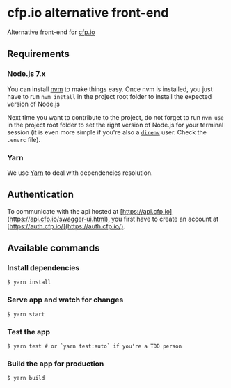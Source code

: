 # cfp.io alternative front-end

Alternative front-end for [cfp.io](http://cfp.io)

## Requirements

### Node.js 7.x 

You can install [nvm](https://github.com/creationix/nvm#install-script) to make things easy.
Once nvm is installed, you just have to run `nvm install` in the project root folder to install the expected version of Node.js

Next time you want to contribute to the project, do not forget to run `nvm use` in the project root folder to set the
right version of Node.js for your terminal session (it is even more simple if you're also a
[`direnv`](https://direnv.net/) user. Check the `.envrc` file).

### Yarn

We use [Yarn](https://yarnpkg.com/) to deal with dependencies resolution.

## Authentication
To communicate with the api hosted at [https://api.cfp.io](https://api.cfp.io/swagger-ui.html), you first have to create an account at
[https://auth.cfp.io/](https://auth.cfp.io/).  

## Available commands

### Install dependencies

```console
$ yarn install
```

### Serve app and watch for changes

```console
$ yarn start
```

### Test the app

```console
$ yarn test # or `yarn test:auto` if you're a TDD person
```

### Build the app for production

```console
$ yarn build
```
